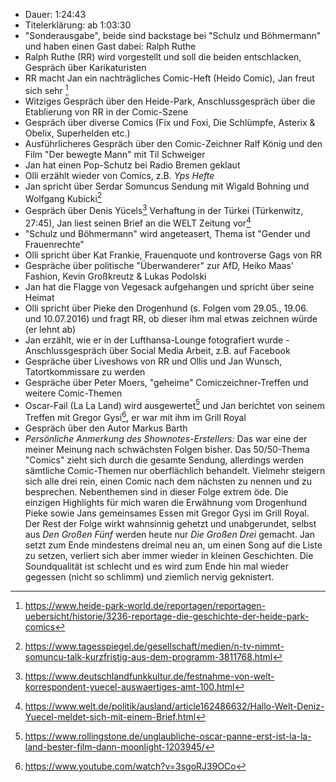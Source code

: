 - Dauer: 1:24:43
- Titelerklärung: ab 1:03:30 
- "Sonderausgabe", beide sind backstage bei "Schulz und Böhmermann" und haben einen Gast dabei: Ralph Ruthe
- Ralph Ruthe (RR) wird vorgestellt und soll die beiden entschlacken, Gespräch über Karikaturisten
- RR macht Jan ein nachträgliches Comic-Heft (Heido Comic), Jan freut sich sehr [^1]
- Witziges Gespräch über den Heide-Park, Anschlussgespräch über die Etablierung von RR in der Comic-Szene
- Gespräch über diverse Comics (Fix und Foxi, Die Schlümpfe, Asterix & Obelix, Superhelden etc.)
- Ausführlicheres Gespräch über den Comic-Zeichner Ralf König und den Film "Der bewegte Mann" mit Til Schweiger
- Jan hat einen Pop-Schutz bei Radio Bremen geklaut
- Olli erzählt wieder von Comics, z.B. *Yps Hefte*
- Jan spricht über Serdar Somuncus Sendung mit Wigald Bohning und Wolfgang Kubicki[^2]
- Gespräch über Denis Yücels[^3] Verhaftung in der Türkei (Türkenwitz, 27:45), Jan liest seinen Brief an die WELT Zeitung vor[^4]
- "Schulz und Böhmermann" wird angeteasert, Thema ist "Gender und Frauenrechte"
- Olli spricht über Kat Frankie, Frauenquote und kontroverse Gags von RR
- Gespräche über politische "Überwanderer" zur AfD, Heiko Maas' Fashion, Kevin Großkreutz & Lukas Podolski
- Jan hat die Flagge von Vegesack aufgehangen und spricht über seine Heimat
- Olli spricht über Pieke den Drogenhund (s. Folgen vom 29.05., 19.06. und 10.07.2016) und fragt RR, ob dieser ihm mal etwas zeichnen würde (er lehnt ab)
- Jan erzählt, wie er in der Lufthansa-Lounge fotografiert wurde - Anschlussgespräch über Social Media Arbeit, z.B. auf Facebook
- Gespräche über Liveshows von RR und Ollis und Jan Wunsch, Tatortkommissare zu werden
- Gespräche über Peter Moers, "geheime" Comiczeichner-Treffen und weitere Comic-Themen
- Oscar-Fail (La La Land) wird ausgewertet[^5] und Jan berichtet von seinem Treffen mit Gregor Gysi[^6], er war mit ihm im Grill Royal
- Gespräch über den Autor Markus Barth
- *Persönliche Anmerkung des Shownotes-Erstellers:* Das war eine der meiner Meinung nach schwächsten Folgen bisher. Das 50/50-Thema "Comics" zieht sich durch die gesamte Sendung, allerdings werden sämtliche Comic-Themen nur oberflächlich behandelt. Vielmehr steigern sich alle drei rein, einen Comic nach dem nächsten zu nennen und zu besprechen. Nebenthemen sind in dieser Folge extrem öde. Die einzigen Highlights für mich waren die Erwähnung vom Drogenhund Pieke sowie Jans gemeinsames Essen mit Gregor Gysi im Grill Royal. Der Rest der Folge wirkt wahnsinnig gehetzt und unabgerundet, selbst aus *Den Großen Fünf* werden heute nur *Die Großen Drei* gemacht. Jan setzt zum Ende mindestens dreimal neu an, um einen Song auf die Liste zu setzen, verliert sich aber immer wieder in kleinen Geschichten. Die Soundqualität ist schlecht und es wird zum Ende hin mal wieder gegessen (nicht so schlimm) und ziemlich nervig geknistert.


[^1]: https://www.heide-park-world.de/reportagen/reportagen-uebersicht/historie/3236-reportage-die-geschichte-der-heide-park-comics
[^2]: https://www.tagesspiegel.de/gesellschaft/medien/n-tv-nimmt-somuncu-talk-kurzfristig-aus-dem-programm-3811768.html
[^3]: https://www.deutschlandfunkkultur.de/festnahme-von-welt-korrespondent-yuecel-auswaertiges-amt-100.html
[^4]: https://www.welt.de/politik/ausland/article162486632/Hallo-Welt-Deniz-Yuecel-meldet-sich-mit-einem-Brief.html
[^5]: https://www.rollingstone.de/unglaubliche-oscar-panne-erst-ist-la-la-land-bester-film-dann-moonlight-1203945/
[^6]: https://www.youtube.com/watch?v=3sgoRJ39OCo
